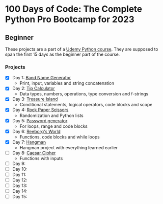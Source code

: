 # 100 Days of Code: The Complete Python Pro Bootcamp for 2023

## Beginner

These projects are a part of a [Udemy Python course](https://www.udemy.com/course/100-days-of-code/). They are supposed to span the first 15 days as the beginner part of the course.

### Projects

- [X] Day 1: [Band Name Generator](https://github.com/Aapok0/100_days_of_python_beginner/tree/main/day1_band_name_generator)
  - Print, input, variables and string concatenation
- [X] Day 2: [Tip Calculator](https://github.com/Aapok0/100_days_of_python_beginner/tree/main/day2_tip_calculator)
  - Data types, numbers, operations, type conversion and f-strings
- [X] Day 3: [Treasure Island](https://github.com/Aapok0/100_days_of_python_beginner/tree/main/day3_treasure_island)
  - Conditional statements, logical operators, code blocks and scope
- [X] Day 4: [Rock Paper Scissors](https://github.com/Aapok0/100_days_of_python_beginner/tree/main/day4_rock_paper_scissors)
  - Randomization and Python lists
- [X] Day 5: [Password generator](https://github.com/Aapok0/100_days_of_python_beginner/tree/main/day5_password_generator)
  - For loops, range and code blocks
- [X] Day 6: [Reeborg's World](https://github.com/Aapok0/100_days_of_python_beginner/tree/main/day6_reeborgs_world)
  - Functions, code blocks and while loops
- [X] Day 7: [Hangman]()
  - Hangman project with everything learned earlier
- [ ] Day 8: [Caesar Cipher]()
  - Functions with inputs
- [ ] Day 9: []()
- [ ] Day 10: []()
- [ ] Day 11: []()
- [ ] Day 12: []()
- [ ] Day 13: []()
- [ ] Day 14: []()
- [ ] Day 15: []()
